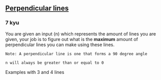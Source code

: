 <h2><a href=https://www.codewars.com/kata/6391fe3f322221003db3bad6/train/sql target="_blank">Perpendicular lines</a></h2><h3>7 kyu</h3><p>You are given an input (n) which represents the amount of lines you are given, your job is to figure out what is the <strong>maximum</strong> amount of perpendicular lines you can make using these lines.</p><p><code>Note: A perpendicular line is one that forms a 90 degree angle</code></p><pre><code>n will always be greater than or equal to 0</code></pre><p>Examples with 3 and 4 lines<img alt="" src="https://i.imgur.com/BpssDwz.png"></p>